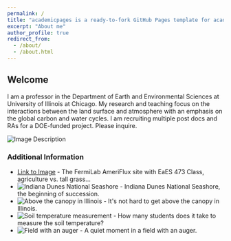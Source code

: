 ```yaml
---
permalink: /
title: "academicpages is a ready-to-fork GitHub Pages template for academic personal websites"
excerpt: "About me"
author_profile: true
redirect_from: 
  - /about/
  - /about.html
---
```


## Welcome
I am a professor in the Department of Earth and Environmental Sciences at University of Illinois at Chicago. My research and teaching focus on the interactions between the land surface and atmosphere with an emphasis on the global carbon and water cycles. I am recruiting multiple post docs and RAs for a DOE-funded project. Please inquire.

![Image Description](http://berkelha.people.uic.edu/wp-content/uploads/CAMP.CIRC.SM.RED_-300x300.png)

### Additional Information
- [Link to Image](http://berkelha.people.uic.edu/wp-content/uploads/xid-53617990_2.jpg) - The FermiLab AmeriFlux site with EaES 473 Class, agriculture vs. tall grass...
- ![Indiana Dunes National Seashore](http://berkelha.people.uic.edu/wp-content/uploads/IMG_0185.jpg) - Indiana Dunes National Seashore, the beginning of succession.
- ![Above the canopy in Illinois](http://berkelha.people.uic.edu/wp-content/uploads/IMG_3044.jpg) - It's not hard to get above the canopy in Illinois.
- ![Soil temperature measurement](http://berkelha.people.uic.edu/wp-content/uploads/IMG_0200-e1541525895314.jpg) - How many students does it take to measure the soil temperature?
- ![Field with an auger](http://berkelha.people.uic.edu/wp-content/uploads/IMG_0191.jpg) - A quiet moment in a field with an auger.

